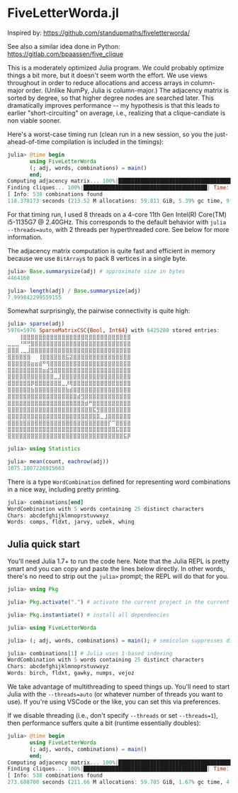 # FiveLetterWorda.jl

Inspired by: https://github.com/standupmaths/fiveletterworda/

See also a similar idea done in Python: https://gitlab.com/bpaassen/five_clique

This is a moderately optimized Julia program. We could probably optimize things a bit more, but it doesn't seem worth the effort. We use views throughout in order to reduce allocations and access arrays in column-major order.
(Unlike NumPy, Julia is column-major.) The adjacency matrix is sorted by degree, so that higher degree nodes are searched later. This dramatically improves performance -- my hypothesis is that this leads to earlier "short-circuiting" on average, i.e., realizing that a clique-candiate is non viable sooner.

Here's a worst-case timing run (clean run in a new session, so you the just-ahead-of-time compilation is included in the timings):

```julia
julia> @time begin
       using FiveLetterWorda
       (; adj, words, combinations) = main()
       end;
Computing adjacency matrix... 100%|██████████████████████████████████████████| Time: 0:00:10
Finding cliques... 100%|███████████████████████████████████████| Time: 0:01:35 (15.96 ms/it)
[ Info: 538 combinations found
118.378173 seconds (213.52 M allocations: 59.811 GiB, 5.39% gc time, 9.30% compilation time)
```

For that timing run, I used 8 threads on a 4-core 11th Gen Intel(R) Core(TM) i5-1135G7 @ 2.40GHz.
This corresponds to the default behavior with `julia --threads=auto`, with 2 threads per hyperthreaded core. See below for more information.

The adjacency matrix computation is quite fast and efficient in memory because we use `BitArray`s to pack 8 vertices in a single byte.
```julia
julia> Base.summarysize(adj) # approximate size in bytes
4464160

julia> length(adj) / Base.summarysize(adj)
7.999842299559155
```

Somewhat surprisingly, the pairwise connectivity is quite high:
```julia
julia> sparse(adj)
5976×5976 SparseMatrixCSC{Bool, Int64} with 6425280 stored entries:
⠀⠀⠀⢸⣿⣿⣿⣿⣿⣿⣿⣿⣿⣿⣿⣿⣿⣿⣿⣿⣿⣿⣿⣿⣿⣿⣿⣿⣿⣿⣿⣿
⣀⣀⣀⠘⠛⢛⣿⣿⣿⣿⣿⣿⣿⣿⣿⣿⣿⣿⣿⣿⣿⣿⣿⣿⣿⣿⣿⣿⣿⣿⣿⣿
⣿⣿⣿⢀⣀⣸⣿⣿⣿⣿⣿⣿⣿⣿⣿⣿⣿⣿⣿⣿⣿⣿⣿⣿⣿⣿⣿⣿⣿⣿⣿⣿
⣿⣿⣿⣿⣿⣿⠀⠀⢸⣿⣿⣿⣿⣿⣿⣯⣽⣿⣿⣿⣿⣿⣿⣿⣿⣿⣿⣿⣿⣿⣿⣿
⣿⣿⣿⣿⣿⣿⣶⣶⣾⠛⢻⣿⣿⣿⣿⣿⣿⣿⣿⣿⣿⣿⣿⣿⣿⣿⣿⣿⣿⣿⣿⣿
⣿⣿⣿⣿⣿⣿⣿⣿⣿⣶⣾⣻⣿⣿⣿⣿⣿⣿⣿⣿⣿⣿⣿⣿⣿⣿⣿⣿⣿⣿⣿⣿
⣿⣿⣿⣿⣿⣿⣿⣿⣿⣿⣿⣿⣀⣸⣿⣿⣿⣿⣿⣿⣿⣿⣿⣿⣿⣿⣿⣿⣿⣿⣿⣿
⣿⣿⣿⣿⣿⣿⡿⣿⣿⣿⣿⣿⣿⣿⣀⡸⢿⣿⣿⣿⣿⣿⣿⣿⣿⣿⣿⣿⣿⣿⣿⣿
⣿⣿⣿⣿⣿⣿⣷⣿⣿⣿⣿⣿⣿⣿⣿⣷⣾⣿⣿⣿⣿⣿⣿⣿⣿⣿⣿⣿⣿⣿⣿⣿
⣿⣿⣿⣿⣿⣿⣿⣿⣿⣿⣿⣿⣿⣿⣿⣿⣿⣿⣾⣻⣿⣿⣿⣿⣿⣿⣿⣿⣿⣿⣿⣿
⣿⣿⣿⣿⣿⣿⣿⣿⣿⣿⣿⣿⣿⣿⣿⣿⣿⣿⣿⣿⣾⠛⣿⣿⣿⣿⣿⣿⣿⣿⣿⣿
⣿⣿⣿⣿⣿⣿⣿⣿⣿⣿⣿⣿⣿⣿⣿⣿⣿⣿⣿⣿⣿⣿⣯⣻⣿⣿⣿⣿⣿⣿⣿⣿
⣿⣿⣿⣿⣿⣿⣿⣿⣿⣿⣿⣿⣿⣿⣿⣿⣿⣿⣿⣿⣿⣿⣿⣿⣀⣸⣿⣿⣿⣿⣿⣿
⣿⣿⣿⣿⣿⣿⣿⣿⣿⣿⣿⣿⣿⣿⣿⣿⣿⣿⣿⣿⣿⣿⣿⣿⣿⣿⡏⠉⣿⣿⣿⣿
⣿⣿⣿⣿⣿⣿⣿⣿⣿⣿⣿⣿⣿⣿⣿⣿⣿⣿⣿⣿⣿⣿⣿⣿⣿⣿⣿⣿⣯⣿⣿⣿
⣿⣿⣿⣿⣿⣿⣿⣿⣿⣿⣿⣿⣿⣿⣿⣿⣿⣿⣿⣿⣿⣿⣿⣿⣿⣿⣿⣿⣿⣿⣯⡿

julia> using Statistics

julia> mean(count, eachrow(adj))
1075.1807228915663
```

There is a type `WordCombination` defined for representing word combinations in a nice way, including pretty printing.

```julia
julia> combinations[end]
WordCombination with 5 words containing 25 distinct characters
Chars: abcdefghijklmnoprstuvwxyz
Words: comps, fldxt, jarvy, uzbek, whing
```

## Julia quick start

You'll need Julia 1.7+ to run the code here.
Note that the Julia REPL is pretty smart and you can copy and paste the lines below directly.
In other words, there's no need to strip out the `julia>` prompt; the REPL will do that for you.

```julia
julia> using Pkg

julia> Pkg.activate(".") # activate the current project in the current director

julia> Pkg.instantiate() # install all dependencies

julia> using FiveLetterWorda

julia> (; adj, words, combinations) = main(); # semicolon suppresses displaying the return value

julia> combinations[1] # Julia uses 1-based indexing
WordCombination with 5 words containing 25 distinct characters
Chars: abcdefghijklmnoprstuvwxyz
Words: birch, fldxt, gawky, numps, vejoz

```

We take advantage of multithreading to speed things up. You'll need to start Julia with the `--threads=auto` (or whatever number of threads you want to use). If you're using VSCode or the like, you can set this via preferences.

If we disable threading (i.e., don't specify `--threads` or set `--threads=1`), then performance suffers quite a bit (runtime essentially doubles):

```julia
julia> @time begin
       using FiveLetterWorda
       (; adj, words, combinations) = main()
       end;
Computing adjacency matrix... 100%|██████████████████████████████████████████| Time: 0:00:11
Finding cliques... 100%|███████████████████████████████████████| Time: 0:04:09 (41.81 ms/it)
[ Info: 538 combinations found
273.688700 seconds (211.66 M allocations: 59.705 GiB, 1.67% gc time, 4.08% compilation time)
```
